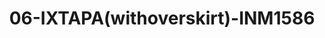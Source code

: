 ---
title: 06-IXTAPA(withoverskirt)-INM1586
image: /v1543919832/viterbo/06-IXTAPA(withoverskirt)-INM1586.jpg
brand: inmaculada
layout: vestito
---